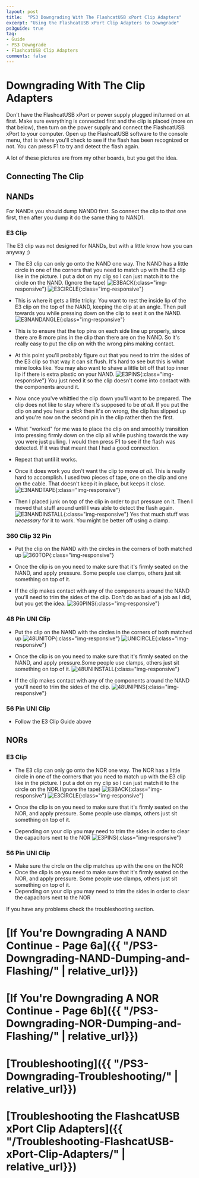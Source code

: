 ```yaml
---
layout: post
title:  "PS3 Downgrading With The FlashcatUSB xPort Clip Adapters"
excerpt: "Using the FlashcatUSB xPort Clip Adapters to Downgrade"
ps3guide: true
tag:
- Guide
- PS3 Downgrade
- FlashcatUSB Clip Adapters
comments: false
---
```

# Downgrading With The Clip Adapters

Don't have the FlashcatUSB xPort or power supply plugged in/turned on at first. Make sure everything is connected first and the clip is placed (more on that below), then turn on the power supply and connect the FlashcatUSB xPort to your computer. Open up the FlashcatUSB software to the console menu, that is where you'll check to see if the flash has been recognized or not. You can press F1 to try and detect the flash again.

A lot of these pictures are from my other boards, but you get the idea.

## Connecting The Clip

## NANDs

For NANDs you should dump NAND0 first. So connect the clip to that one first, then after you dump it do the same thing to NAND1.

### E3 Clip

The E3 clip was not designed for NANDs, but with a little know how you can anyway ;)

* The E3 clip can only go onto the NAND one way. The NAND has a little circle in one of the corners that you need to match up with the E3 clip like in the picture. I put a dot on my clip so I can just match it to the circle on the NAND. (Ignore the tape)
![E3BACK](/assets/img/E3BACK.jpg){:class="img-responsive"}
![E3CIRCLE](/assets/img/E3CIRCLE.jpg){:class="img-responsive"}

* This is where it gets a little tricky. You want to rest the inside lip of the E3 clip on the top of the NAND, keeping the clip at an angle. Then pull towards you while pressing down on the clip to seat it on the NAND.
![E3NANDANGLE](/assets/img/E3NANDANGLE.jpg){:class="img-responsive"}

* This is to ensure that the top pins on each side line up properly, since there are 8 more pins in the clip than there are on the NAND. So it's really easy to put the clip on with the wrong pins making contact.

* At this point you'll probably figure out that you need to trim the sides of the E3 clip so that way it can sit flush. It's hard to see but this is what mine looks like. You may also want to shave a little bit off that top inner lip if there is extra plastic on your NAND.
![E3PINS](/assets/img/E3PINS.jpg){:class="img-responsive"}
You just need it so the clip doesn't come into contact with the components around it.

* Now once you've whittled the clip down you'll want to be prepared. The clip does not like to stay where it's supposed to be *at all*. If you put the clip on and you hear a *click* then it's on wrong, the clip has slipped up and you're now on the second pin in the clip rather then the first.

* What "worked" for me was to place the clip on and smoothly transition into pressing firmly down on the clip all while pushing towards the way you were just pulling. I would then press F1 to see if the flash was detected. If it was that meant that I had a good connection.

* Repeat that until it works.

* Once it does work you don't want the clip to move *at all*. This is really hard to accomplish. I used two pieces of tape, one on the clip and one on the cable. That doesn't keep it in place, but keeps it close.
![E3NANDTAPE](/assets/img/E3NANDTAPE.jpg){:class="img-responsive"}

* Then I placed junk on top of the clip in order to put pressure on it. Then I moved that stuff around until I was able to detect the flash again.
![E3NANDINSTALL](/assets/img/E3NANDINSTALL.jpg){:class="img-responsive"}
Yes that much stuff was *necessary* for it to work. You might be better off using a clamp.

### 360 Clip 32 Pin

* Put the clip on the NAND with the circles in the corners of both matched up
![360TOP](/assets/img/360TOP.jpg){:class="img-responsive"}

* Once the clip is on you need to make sure that it's firmly seated on the NAND, and apply pressure. Some people use clamps, others just sit something on top of it.

* If the clip makes contact with any of the components around the NAND you'll need to trim the sides of the clip. Don't do as bad of a job as I did, but you get the idea.
![360PINS](/assets/img/360PINS.jpg){:class="img-responsive"}

### 48 Pin UNI Clip

* Put the clip on the NAND with the circles in the corners of both matched up
![48UNITOP](/assets/img/48UNITOP.jpg){:class="img-responsive"}
![UNICIRCLE](/assets/img/UNICIRCLE.jpg){:class="img-responsive"}

* Once the clip is on you need to make sure that it's firmly seated on the NAND, and apply pressure.Some people use clamps, others just sit something on top of it.
![48UNIINSTALL](/assets/img/48UNIINSTALL.jpg){:class="img-responsive"}

* If the clip makes contact with any of the components around the NAND you'll need to trim the sides of the clip.
![48UNIPINS](/assets/img/48UNIPINS.jpg){:class="img-responsive"}

### 56 Pin UNI Clip

* Follow the E3 Clip Guide above

## NORs
### E3 Clip

* The E3 clip can only go onto the NOR one way. The NOR has a little circle in one of the corners that you need to match up with the E3 clip like in the picture. I put a dot on my clip so I can just match it to the circle on the NOR.(Ignore the tape)
![E3BACK](/assets/img/E3BACK.jpg){:class="img-responsive"}
![E3CIRCLE](/assets/img/E3CIRCLE.jpg){:class="img-responsive"}

* Once the clip is on you need to make sure that it's firmly seated on the NOR, and apply pressure. Some people use clamps, others just sit something on top of it.

* Depending on your clip you may need to trim the sides in order to clear the capacitors next to the NOR
![E3PINS](/assets/img/E3PINS.jpg){:class="img-responsive"}

### 56 Pin UNI Clip

* Make sure the circle on the clip matches up with the one on the NOR
* Once the clip is on you need to make sure that it's firmly seated on the NOR, and apply pressure. Some people use clamps, others just sit something on top of it.
* Depending on your clip you may need to trim the sides in order to clear the capacitors next to the NOR

If you have any problems check the troubleshooting section.

# [If You're Downgrading A NAND Continue - Page 6a]({{ "/PS3-Downgrading-NAND-Dumping-and-Flashing/" | relative_url}})
# [If You're Downgrading A NOR Continue - Page 6b]({{ "/PS3-Downgrading-NOR-Dumping-and-Flashing/" | relative_url}})
# [Troubleshooting]({{ "/PS3-Downgrading-Troubleshooting/" | relative_url}})
# [Troubleshooting the FlashcatUSB xPort Clip Adapters]({{ "/Troubleshooting-FlashcatUSB-xPort-Clip-Adapters/" | relative_url}})
